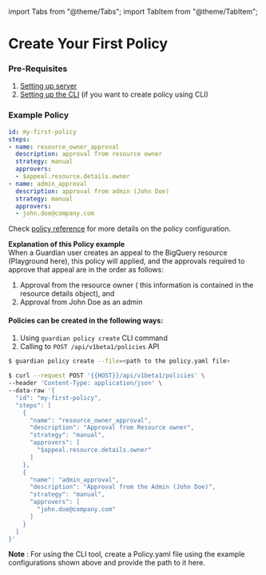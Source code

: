 import Tabs from "@theme/Tabs";
import TabItem from "@theme/TabItem";

# Create Your First Policy

### Pre-Requisites 

1. [Setting up server](../getting_started/configuration.md#starting-the-server)
2. [Setting up the CLI](../getting_started/configuration.md#client-configuration) (if you want to create policy using CLI)

### Example Policy

```yaml
id: my-first-policy
steps:
- name: resource_owner_approval
  description: approval from resource owner
  strategy: manual
  approvers:
  - $appeal.resource.details.owner
- name: admin_approval
  description: approval from admin (John Doe)
  strategy: manual
  approvers:
  - john.doe@company.com
```
Check [policy reference](../reference/policy.md) for more details on the policy configuration.<br/>

**Explanation of this Policy example**<br/>
When a Guardian user creates an appeal to the BigQuery resource (Playground here), this policy will applied, and the approvals required to approve that appeal are in the order as follows: <br/> 
1. Approval from the resource owner ( this information is contained in the resource details object), and
2. Approval from John Doe as an admin

#### Policies can be created in the following ways:

1. Using `guardian policy create` CLI command 
2. Calling to `POST /api/v1beta1/policies` API

<Tabs groupId="api">
  <TabItem value="cli" label="CLI" default>

```bash
$ guardian policy create --file=<path to the policy.yaml file>
```

  </TabItem>
  <TabItem value="http" label="HTTP">

```bash
$ curl --request POST '{{HOST}}/api/v1beta1/policies' \
--header 'Content-Type: application/json' \
--data-raw '{
  "id": "my-first-policy",
  "steps": [
    {
      "name": "resource_owner_approval",
      "description": "Approval from Resource owner",
      "strategy": "manual",
      "approvers": [
        "$appeal.resource.details.owner"
      ]
    },
    {
      "name": "admin_approval",
      "description": "Approval from the Admin (John Doe)",
      "strategy": "manual",
      "approvers": [
        "john.doe@company.com"
      ]
    }
  ]
}'
```

  </TabItem>
</Tabs>

**Note** : For using the CLI tool, create a Policy.yaml file using the example configurations shown above and provide the path to it here.